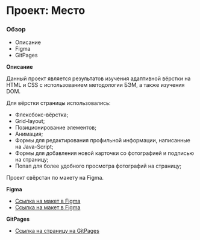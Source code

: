 # Проект: Место

### Обзор
  
* Описание
* Figma
* GitPages  
  
**Описание**  
  
Данный проект является результатов изучения адаптивной вёрстки на HTML и CSS с использованием методологии БЭМ, а также изучения DOM.  
  
  Для вёрстки страницы использовались:  
  * Флексбокс-вёрстка;  
  * Grid-layout;  
  * Позиционирование элементов;  
  * Анимация;  
  * Формы для редактирования профильной информации, написанные на Java-Script;  
  * Формы для добавления новой карточки со фотографией и подписью на страницу;  
  * Попап для более удобного просмотра фотографий на страницу;   

Проект свёрстан по макету на Figma.

**Figma**

* [Ссылка на макет в Figma](https://www.figma.com/file/2cn9N9jSkmxD84oJik7xL7/JavaScript.-Sprint-4?node-id=0%3A1)  
* [Ссылка на макет в Figma](https://www.figma.com/file/bjyvbKKJN2naO0ucURl2Z0/JavaScript.-Sprint-5?node-id=0%3A1)

**GitPages**  
  
* [Ссылка на страницу на GitPages](https://mariaspiiish.github.io/mesto/index.html)